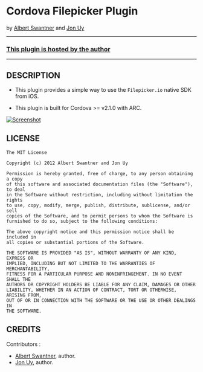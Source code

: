 # Cordova Filepicker Plugin #
by [Albert Swantner](http://albertut.com)
and [Jon Uy](http://github.com/jonuy)

---
### [This plugin is hosted by the author](https://github.com/albertut/cordova-filepicker)
---

## DESCRIPTION ##

* This plugin provides a simple way to use the `Filepicker.io` native SDK from iOS.

* This plugin is built for Cordova >= v2.1.0 with ARC.

[![Screenshot](https://raw.github.com/mgcrea/cordova-actionsheet/master/samples/ios/sample.png)](https://github.com/mgcrea/cordova-actionsheet/tree/master)

## LICENSE ##

    The MIT License

    Copyright (c) 2012 Albert Swantner and Jon Uy

    Permission is hereby granted, free of charge, to any person obtaining a copy
    of this software and associated documentation files (the "Software"), to deal
    in the Software without restriction, including without limitation the rights
    to use, copy, modify, merge, publish, distribute, sublicense, and/or sell
    copies of the Software, and to permit persons to whom the Software is
    furnished to do so, subject to the following conditions:

    The above copyright notice and this permission notice shall be included in
    all copies or substantial portions of the Software.

    THE SOFTWARE IS PROVIDED "AS IS", WITHOUT WARRANTY OF ANY KIND, EXPRESS OR
    IMPLIED, INCLUDING BUT NOT LIMITED TO THE WARRANTIES OF MERCHANTABILITY,
    FITNESS FOR A PARTICULAR PURPOSE AND NONINFRINGEMENT. IN NO EVENT SHALL THE
    AUTHORS OR COPYRIGHT HOLDERS BE LIABLE FOR ANY CLAIM, DAMAGES OR OTHER
    LIABILITY, WHETHER IN AN ACTION OF CONTRACT, TORT OR OTHERWISE, ARISING FROM,
    OUT OF OR IN CONNECTION WITH THE SOFTWARE OR THE USE OR OTHER DEALINGS IN
    THE SOFTWARE.

## CREDITS ##

Contributors :

* [Albert Swantner](http://www.albertut.com), author.
* [Jon Uy](https://github.com/jonuy), author.


